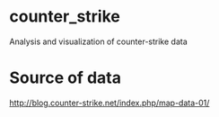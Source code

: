 # counter_strike
Analysis and visualization of counter-strike data

# Source of data
http://blog.counter-strike.net/index.php/map-data-01/
